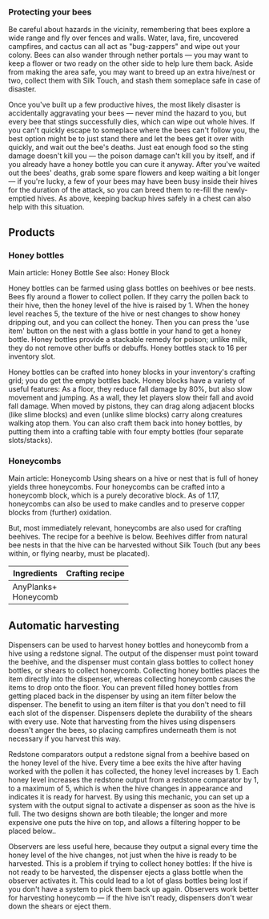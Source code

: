 ### Protecting your bees
Be careful about hazards in the vicinity, remembering that bees explore a wide range and fly over fences and walls.  Water, lava, fire, uncovered campfires, and cactus can all act as "bug-zappers" and wipe out your colony. Bees can also wander through nether portals — you may want to keep a flower or two ready on the other side to help lure them back.  Aside from making the area safe, you may want to breed up an extra hive/nest or two, collect them with Silk Touch, and stash them someplace safe in case of disaster.

Once you've built up a few productive hives, the most likely disaster is accidentally aggravating your bees — never mind the hazard to you, but every bee that stings successfully dies, which can wipe out whole hives.  If you can't quickly escape to someplace where the bees can't follow you, the best option might be to just stand there and let the bees get it over with quickly, and wait out the bee's deaths. Just eat enough food so the sting damage doesn't kill you — the poison damage can't kill you by itself, and if you already have a honey bottle you can cure it anyway.  After you've waited out the bees' deaths, grab some spare flowers and keep waiting a bit longer — if you're lucky, a few of your bees may have been busy inside their hives for the duration of the attack, so you can breed them to re-fill the newly-emptied hives. As above, keeping backup hives safely in a chest can also help with this situation.

## Products
### Honey bottles
Main article: Honey Bottle
See also: Honey Block

Honey bottles can be farmed using glass bottles on beehives or bee nests. Bees fly around a flower to collect pollen. If they carry the pollen back to their hive, then the honey level of the hive is raised by 1. When the honey level reaches 5, the texture of the hive or nest changes to show honey dripping out, and you can collect the honey. Then you can press the 'use item' button on the nest with a glass bottle in your hand to get a honey bottle. Honey bottles provide a stackable remedy for poison; unlike milk, they do not remove other buffs or debuffs.  Honey bottles stack to 16 per inventory slot.  

Honey bottles can be crafted into honey blocks in your inventory's crafting grid; you do get the empty bottles back. Honey blocks have a variety of useful features:  As a floor, they reduce fall damage by 80%, but also slow movement and jumping.  As a wall, they let players slow their fall and avoid fall damage.  When moved by pistons, they can drag along adjacent blocks (like slime blocks) and even (unlike slime blocks) carry along creatures walking atop them.  You can also craft them back into honey bottles, by putting them into a crafting table with four empty bottles (four separate slots/stacks).   

### Honeycombs
Main article: Honeycomb
Using shears on a hive or nest that is full of honey yields three honeycombs. Four honeycombs can be crafted into a honeycomb block, which is a purely decorative block. As of 1.17, honeycombs can also be used to make candles and to preserve copper blocks from (further) oxidation.

But, most immediately relevant, honeycombs are also used for crafting beehives.  The recipe for a beehive is below. Beehives differ from natural bee nests in that the hive can be harvested without Silk Touch (but any bees within, or flying nearby, must be placated).

| Ingredients              | Crafting recipe |
|--------------------------|-----------------|
| AnyPlanks+<br/>Honeycomb |                 |

## Automatic harvesting
Dispensers can be used to harvest honey bottles and honeycomb from a hive using a redstone signal. The output of the dispenser must point toward the beehive, and the dispenser must contain glass bottles to collect honey bottles, or shears to collect honeycomb. Collecting honey bottles places the item directly into the dispenser, whereas collecting honeycomb causes the items to drop onto the floor. You can prevent filled honey bottles from getting placed back in the dispenser by using an item filter below the dispenser. The benefit to using an item filter is that you don't need to fill each slot of the dispenser. Dispensers deplete the durability of the shears with every use. Note that harvesting from the hives using dispensers doesn't anger the bees, so placing campfires underneath them is not necessary if you harvest this way.

Redstone comparators output a redstone signal from a beehive based on the honey level of the hive. Every time a bee exits the hive after having worked with the pollen it has collected, the honey level increases by 1. Each honey level increases the redstone output from a redstone comparator by 1, to a maximum of 5, which is when the hive changes in appearance and indicates it is ready for harvest. By using this mechanic, you can set up a system with the output signal to activate a dispenser as soon as the hive is full. The two designs shown are both tileable; the longer and more expensive one puts the hive on top, and allows a filtering hopper to be placed below..

Observers are less useful here, because they output a signal every time the honey level of the hive changes, not just when the hive is ready to be harvested. This is a problem if trying to collect honey bottles: If the hive is not ready to be harvested, the dispenser ejects a glass bottle when the observer activates it. This could lead to a lot of glass bottles being lost if you don't have a system to pick them back up again. Observers work better for harvesting honeycomb — if the hive isn't ready, dispensers don't wear down the shears or eject them.

